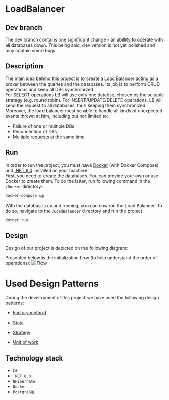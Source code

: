 # LoadBalancer
## Dev branch
The dev branch contains one significant change - an abillity to operate with all databases down. This being said, dev version is not yet polished and may contain some bugs.

## Description
The main idea behind this project is to create a Load Balancer acting as a broker between the queries and the databases. Its job is to perform CRUD operations and keep all DBs synchronized.  
For SELECT operations LB will use only one databse, chosen by the suitable strategy (e.g. round robin). For INSERT/UPDATE/DELETE operations, LB will send the request to all databases, thus keeping them synchronized. 
Moreover, the load balancer must be able to handle all kinds of unexpected events thrown at him, including but not limited to:
- Failure of one or multiple DBs
- Reconnection of DBs
- Multiple requests at the same time


## Run
In order to run the project, you must have [Docker](https://www.docker.com/products/docker-desktop/) (with Docker Compose) and [.NET 8.0](https://dotnet.microsoft.com/en-us/download) 
installed on your machine.  
First, you need to create the databases. You can provide your own or use Docker to create them. To do the latter, run following command in the `/Docker` directory:
```bash
docker-compose up
```
With the databases up and running, you can now run the Load Balancer. To do so, navigate to the `/LoadBalancer` directory and run the project
```bash
dotnet run
```


## Design
Design of our project is depicted on the following diagram:


Presented below is the initialization flow (to help understand the order of operations):
![Flow](https://github.com/lursz/LoadBalancer/assets/64146291/ebb09d86-8915-4b79-bebc-2df979f096ea)


# Used Design Patterns
During the development of this project we have used the following design patterns:
- [Factory method](https://en.wikipedia.org/wiki/Factory_method_pattern)

- [State](https://en.wikipedia.org/wiki/State_pattern)


- [Strategy](https://en.wikipedia.org/wiki/Strategy_pattern)


- [Unit of work](https://en.wikipedia.org/wiki/Unit_of_work)



## Technology stack
- `C#`
- `.NET 8.0`
- `NHibernate`
- `Docker`
- `PostgreSQL`



